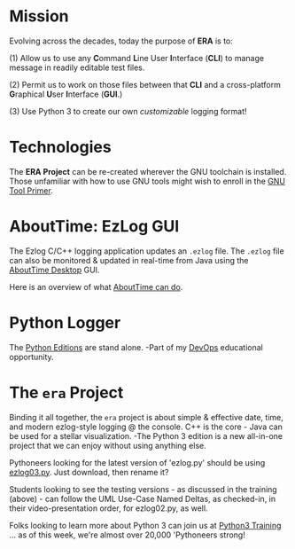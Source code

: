# Mission
Evolving across the decades, today the purpose of **ERA** is to:

(1) Allow us to use any **C**ommand **L**ine User **I**nterface (**CLI**) to manage message in readily editable test files.

(2) Permit us to work on those files between that **CLI** and a cross-platform **G**raphical **U**ser **I**nterface (**GUI**.)

(3) Use Python 3 to create our own _customizable_ logging format!

# Technologies
The **ERA Project** can be re-created wherever the GNU toolchain is installed. Those unfamiliar with how to use GNU tools might wish to enroll in the [GNU Tool Primer](https://www.udemy.com/course/the-gnu-tool-primer/?referralCode=E858B2C2AC9CD872A100).

# AboutTime: EzLog GUI
The Ezlog C/C++ logging application updates an `.ezlog` file. The `.ezlog` file can also be monitored & updated in real-time from Java using the [AboutTime Desktop](https://github.com/soft9000/AboutTime/tree/master/AboutTimeDesktop) GUI.

Here is an overview of what [AboutTime can do](https://www.youtube.com/watch?v=ohJfGX-EjoU).

# Python Logger
The [Python Editions](https://github.com/soft9000/era/blob/master/ezlog03.py) are stand alone. -Part of my [DevOps](https://www.udemy.com/course/python-4000-gnu-devops/?referralCode=E04F0744698A4BE930D7) educational opportunity.

# The `era` Project
Binding it all together, the `era` project is about simple &amp; effective date, time, and modern ezlog-style logging @ the console. C++ is the core - Java can be used for a stellar visualization. -The Python 3 edition is a new all-in-one project that we can enjoy without using anything else.

Pythoneers looking for the latest version of 'ezlog.py' should be using [ezlog03.py](https://github.com/soft9000/era/blob/master/ezlog03.py). Just download, then rename it?

Students looking to see the testing versions - as discussed in the training (above) - can follow the UML Use-Case Named Deltas, as checked-in, in their video-presentation order, for ezlog02.py, as well.

Folks looking to learn more about Python 3 can join us at [Python3 Training](https://www.facebook.com/groups/Python3Training) ... as of this week, we're almost over 20,000 'Pythoneers strong!
